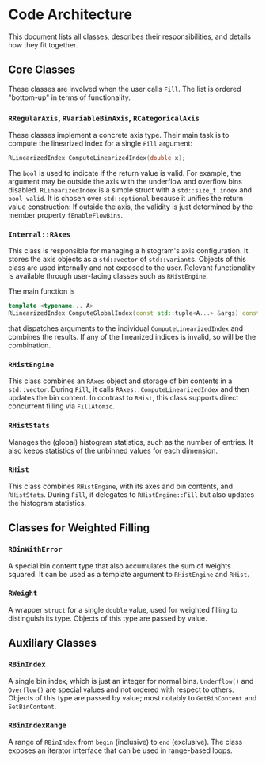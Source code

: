 # Code Architecture

This document lists all classes, describes their responsibilities, and details how they fit together.

## Core Classes

These classes are involved when the user calls `Fill`.
The list is ordered "bottom-up" in terms of functionality.

### `RRegularAxis`, `RVariableBinAxis`, `RCategoricalAxis`

These classes implement a concrete axis type.
Their main task is to compute the linearized index for a single `Fill` argument:
```c++
RLinearizedIndex ComputeLinearizedIndex(double x);
```
The `bool` is used to indicate if the return value is valid.
For example, the argument may be outside the axis with the underflow and overflow bins disabled.
`RLinearizedIndex` is a simple struct with a `std::size_t index` and `bool valid`.
It is chosen over `std::optional` because it unifies the return value construction:
If outside the axis, the validity is just determined by the member property `fEnableFlowBins`.

### `Internal::RAxes`

This class is responsible for managing a histogram's axis configuration.
It stores the axis objects as a `std::vector` of `std::variant`s.
Objects of this class are used internally and not exposed to the user.
Relevant functionality is available through user-facing classes such as `RHistEngine`.

The main function is
```c++
template <typename... A>
RLinearizedIndex ComputeGlobalIndex(const std::tuple<A...> &args) const;
```
that dispatches arguments to the individual `ComputeLinearizedIndex` and combines the results.
If any of the linearized indices is invalid, so will be the combination.

### `RHistEngine`

This class combines an `RAxes` object and storage of bin contents in a `std::vector`.
During `Fill`, it calls `RAxes::ComputeLinearizedIndex` and then updates the bin content.
In contrast to `RHist`, this class supports direct concurrent filling via `FillAtomic`.

### `RHistStats`

Manages the (global) histogram statistics, such as the number of entries.
It also keeps statistics of the unbinned values for each dimension.

### `RHist`

This class combines `RHistEngine`, with its axes and bin contents, and `RHistStats`.
During `Fill`, it delegates to `RHistEngine::Fill` but also updates the histogram statistics.

## Classes for Weighted Filling

### `RBinWithError`

A special bin content type that also accumulates the sum of weights squared.
It can be used as a template argument to `RHistEngine` and `RHist`.

### `RWeight`

A wrapper `struct` for a single `double` value, used for weighted filling to distinguish its type.
Objects of this type are passed by value.

## Auxiliary Classes

### `RBinIndex`

A single bin index, which is just an integer for normal bins.
`Underflow()` and `Overflow()` are special values and not ordered with respect to others.
Objects of this type are passed by value; most notably to `GetBinContent` and `SetBinContent`.

### `RBinIndexRange`

A range of `RBinIndex` from `begin` (inclusive) to `end` (exclusive).
The class exposes an iterator interface that can be used in range-based loops.
